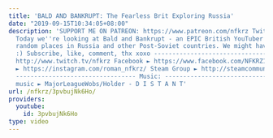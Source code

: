 ```yaml
---
title: 'BALD AND BANKRUPT: The Fearless Brit Exploring Russia'
date: "2019-09-15T10:34:05+08:00"
description: 'SUPPORT ME ON PATREON: https://www.patreon.com/nfkrz Twitter ► https://twitter.com/roman_nfkrz
  Today we''re looking at Bald and Bankrupt - an EPIC British YouTuber who explores
  random places in Russia and other Post-Soviet countries. We might have a thing coming
  :) Subscribe, like, comment, thx xoxo --------------------------------- Twitch ►
  http://www.twitch.tv/nfkrz Facebook ► https://www.facebook.com/NFKRZ1 Instagram
  ► https://instagram.com/roman_nfkrz/ Steam Group ► http://steamcommunity.com/groups/nfkrzgroup
  --------------------------------- Music: --------------------------------- Outro
  music ► MajorLeagueWobs/Holder - D I S T A N T'
url: /nfkrz/3pvbujNk6Ho/
providers:
  youtube:
    id: 3pvbujNk6Ho
type: video
---
```

